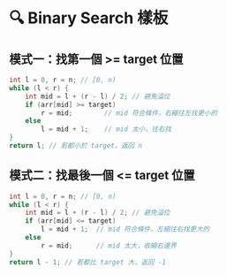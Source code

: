 # 🔍 Binary Search 樣板

## 模式一：找第一個 >= target 位置

```java
int l = 0, r = n; // [0, n)
while (l < r) {
    int mid = l + (r - l) / 2; // 避免溢位
    if (arr[mid] >= target)
        r = mid;        // mid 符合條件，右縮往左找更小的
    else
        l = mid + 1;    // mid 太小，往右找
}
return l; // 若都小於 target，返回 n

```

## 模式二：找最後一個 <= target 位置

```java
int l = 0, r = n; // [0, n)
while (l < r) {
    int mid = l + (r - l) / 2; // 避免溢位
    if (arr[mid] <= target)
        l = mid + 1;  // mid 符合條件，左縮往右找更大的
    else
        r = mid;      // mid 太大，收縮右邊界
}
return l - 1; // 若都比 target 大，返回 -1

```

